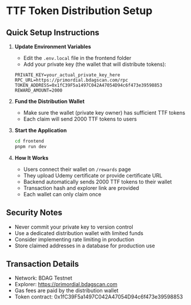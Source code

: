 # TTF Token Distribution Setup

## Quick Setup Instructions

1. **Update Environment Variables**
   - Edit the `.env.local` file in the frontend folder
   - Add your private key (the wallet that will distribute tokens):
   ```
   PRIVATE_KEY=your_actual_private_key_here
   RPC_URL=https://primordial.bdagscan.com/rpc
   TOKEN_ADDRESS=0x1fC39F5a1497C042A47054D94c6f473e39598853
   REWARD_AMOUNT=2000
   ```

2. **Fund the Distribution Wallet**
   - Make sure the wallet (private key owner) has sufficient TTF tokens
   - Each claim will send 2000 TTF tokens to users

3. **Start the Application**
   ```bash
   cd frontend
   pnpm run dev
   ```

4. **How It Works**
   - Users connect their wallet on `/rewards` page
   - They upload Udemy certificate or provide certificate URL
   - Backend automatically sends 2000 TTF tokens to their wallet
   - Transaction hash and explorer link are provided
   - Each wallet can only claim once

## Security Notes
- Never commit your private key to version control
- Use a dedicated distribution wallet with limited funds
- Consider implementing rate limiting in production
- Store claimed addresses in a database for production use

## Transaction Details
- Network: BDAG Testnet
- Explorer: https://primordial.bdagscan.com
- Gas fees are paid by the distribution wallet
- Token contract: 0x1fC39F5a1497C042A47054D94c6f473e39598853
